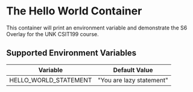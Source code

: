 # The Hello World Container
This container will print an environment variable and demonstrate the S6 Overlay for the UNK CSIT199 course.

## Supported Environment Variables
| Variable | Default Value |
| ----- | ------ |
| HELLO_WORLD_STATEMENT | "You are lazy statement" |
